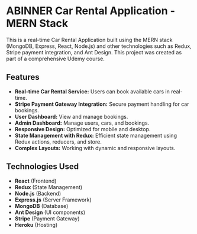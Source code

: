 # ABINNER Car Rental Application - MERN Stack

This is a real-time Car Rental Application built using the MERN stack (MongoDB, Express, React, Node.js) and other technologies such as Redux, Stripe payment integration, and Ant Design. This project was created as part of a comprehensive Udemy course.

## Features
- **Real-time Car Rental Service:** Users can book available cars in real-time.
- **Stripe Payment Gateway Integration:** Secure payment handling for car bookings.
- **User Dashboard:** View and manage bookings.
- **Admin Dashboard:** Manage users, cars, and bookings.
- **Responsive Design:** Optimized for mobile and desktop.
- **State Management with Redux:** Efficient state management using Redux actions, reducers, and store.
- **Complex Layouts:** Working with dynamic and responsive layouts.

## Technologies Used
- **React** (Frontend)
- **Redux** (State Management)
- **Node.js** (Backend)
- **Express.js** (Server Framework)
- **MongoDB** (Database)
- **Ant Design** (UI components)
- **Stripe** (Payment Gateway)
- **Heroku** (Hosting)

